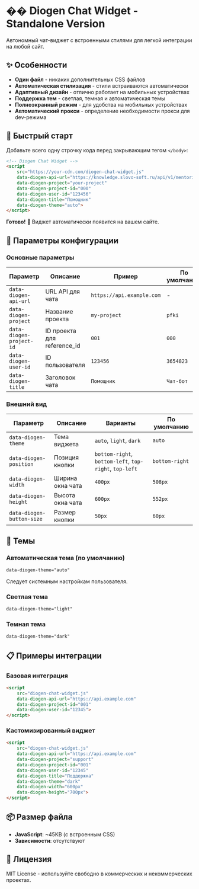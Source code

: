 # �� Diogen Chat Widget - Standalone Version

Автономный чат-виджет с встроенными стилями для легкой интеграции на любой сайт.

## ✨ Особенности

- **Один файл** - никаких дополнительных CSS файлов
- **Автоматическая стилизация** - стили встраиваются автоматически
- **Адаптивный дизайн** - отлично работает на мобильных устройствах
- **Поддержка тем** - светлая, темная и автоматическая темы
- **Полноэкранный режим** - для удобства на мобильных устройствах
- **Автоматический прокси** - определение необходимости прокси для dev-режима

## 🚀 Быстрый старт

Добавьте всего одну строчку кода перед закрывающим тегом `</body>`:

```html
<!-- Diogen Chat Widget -->
<script 
    src="https://your-cdn.com/diogen-chat-widget.js"
    data-diogen-api-url="https://knowledge.slovo-soft.ru/api/v1/mentorium"
    data-diogen-project="your-project"
    data-diogen-project-id="000"
    data-diogen-user-id="123456"
    data-diogen-title="Помощник"
    data-diogen-theme="auto">
</script>
```

**Готово!** 🎉 Виджет автоматически появится на вашем сайте.

## 📖 Параметры конфигурации

### Основные параметры

| Параметр | Описание | Пример | По умолчанию |
|----------|----------|---------|--------------|
| `data-diogen-api-url` | URL API для чата | `https://api.example.com` | - |
| `data-diogen-project` | Название проекта | `my-project` | `pfki` |
| `data-diogen-project-id` | ID проекта для reference_id | `001` | `000` |
| `data-diogen-user-id` | ID пользователя | `123456` | `3654823` |
| `data-diogen-title` | Заголовок чата | `Помощник` | `Чат-бот` |

### Внешний вид

| Параметр | Описание | Варианты | По умолчанию |
|----------|----------|----------|--------------|
| `data-diogen-theme` | Тема виджета | `auto`, `light`, `dark` | `auto` |
| `data-diogen-position` | Позиция кнопки | `bottom-right`, `bottom-left`, `top-right`, `top-left` | `bottom-right` |
| `data-diogen-width` | Ширина окна чата | `400px` | `508px` |
| `data-diogen-height` | Высота окна чата | `600px` | `552px` |
| `data-diogen-button-size` | Размер кнопки | `50px` | `60px` |

## 🎨 Темы

### Автоматическая тема (по умолчанию)
```html
data-diogen-theme="auto"
```
Следует системным настройкам пользователя.

### Светлая тема
```html
data-diogen-theme="light"
```

### Темная тема
```html
data-diogen-theme="dark"
```

## 📋 Примеры интеграции

### Базовая интеграция
```html
<script 
    src="diogen-chat-widget.js"
    data-diogen-api-url="https://api.example.com"
    data-diogen-project-id="001"
    data-diogen-user-id="12345">
</script>
```

### Кастомизированный виджет
```html
<script 
    src="diogen-chat-widget.js"
    data-diogen-api-url="https://api.example.com"
    data-diogen-project="support"
    data-diogen-project-id="001"
    data-diogen-user-id="12345"
    data-diogen-title="Поддержка"
    data-diogen-theme="dark"
    data-diogen-width="600px"
    data-diogen-height="700px">
</script>
```

## 📦 Размер файла

- **JavaScript**: ~45KB (с встроенным CSS)
- **Зависимости**: отсутствуют

## 📄 Лицензия

MIT License - используйте свободно в коммерческих и некоммерческих проектах. 